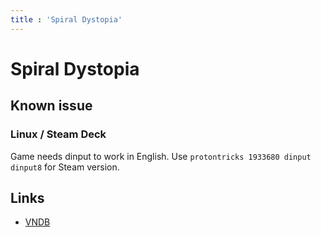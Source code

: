 ```yaml
---
title : 'Spiral Dystopia'
---
```


# Spiral Dystopia
## Known issue

### Linux / Steam Deck

Game needs dinput to work in English. Use `protontricks 1933680 dinput dinput8` for Steam version.

## Links

* [VNDB](https://vndb.org/v15699)
